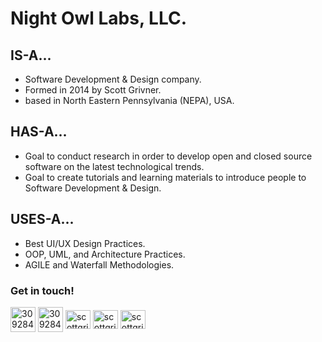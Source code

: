 # Night Owl Labs, LLC.

## IS-A...
- Software Development & Design company.
- Formed in 2014 by Scott Grivner.
- based in North Eastern Pennsylvania (NEPA), USA.

## HAS-A...
- Goal to conduct research in order to develop open and closed source software on the latest technological trends.
- Goal to create tutorials and learning materials to introduce people to Software Development & Design.

## USES-A...
- Best UI/UX Design Practices.
- OOP, UML, and Architecture Practices.
- AGILE and Waterfall Methodologies.

<h3 align="left"><b>Get in touch!</b></h3>
<p align="left">
<a href="https://www.nightowllabs.net" target="_blank"><img align="center" src="https://imgur.com/cI5oHUx.png" alt="3092847" height="40" width="40" /></a>
<a href="mailto:support@nightowllabs.net" target="_blank"><img align="center" src="https://imgur.com/uMvAFRU.png" alt="3092847" height="40" width="40" /></a>
<a href="https://github.com/Night-Owl-Labs" target="blank"><img align="center" src="https://raw.githubusercontent.com/rahuldkjain/github-profile-readme-generator/master/src/images/icons/Social/github.svg" alt="scottgriv" height="30" width="40" /></a>
<a href="https://www.linkedin.com/company/nightowllabs/" target="_blank"><img align="center" src="https://raw.githubusercontent.com/rahuldkjain/github-profile-readme-generator/master/src/images/icons/Social/linked-in-alt.svg" alt="scottgrivner" height="30" width="40" /></a>
<a href="https://twitter.com/Night_Owl_Labs" target="blank"><img align="center" src="https://raw.githubusercontent.com/rahuldkjain/github-profile-readme-generator/master/src/images/icons/Social/twitter.svg" alt="scottgrivner" height="30" width="40" /></a>
</p>

